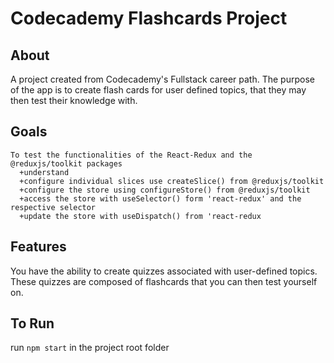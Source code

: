 # Codecademy Flashcards Project
## About
A project created from Codecademy's Fullstack career path. The purpose of the app is to create flash cards for user defined topics, that they may then test their knowledge with.

## Goals
    To test the functionalities of the React-Redux and the @reduxjs/toolkit packages
      +understand 
      +configure individual slices use createSlice() from @reduxjs/toolkit 
      +configure the store using configureStore() from @reduxjs/toolkit
      +access the store with useSelector() form 'react-redux' and the respective selector 
      +update the store with useDispatch() from 'react-redux

## Features
  You have the ability to create quizzes associated with user-defined topics. These quizzes are composed of flashcards that you can then test yourself on. 

## To Run
  run `npm start` in the project root folder
 
 

